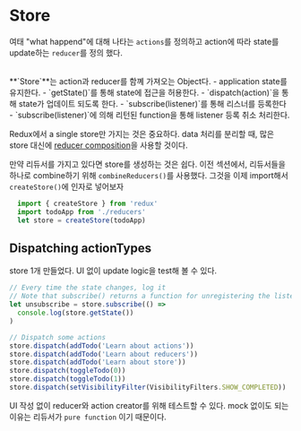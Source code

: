 # Store

여태 "what happend"에 대해 나타는 `actions`를 정의하고 action에 따라 state를 update하는 `reducer`를 정의 했다.

<br>
**`Store`**는 action과 reducer를 함꼐 가져오는 Object다.
- application state를 유지한다.
- `getState()`를 통해 state에 접근을 허용한다.
- `dispatch(action)`을 통해 state가 업데이트 되도록 한다.
- `subscribe(listener)`를 통해 리스너를 등록한다
- `subscribe(listener)`에 의해 리턴된 function을 통해 listener 등록 취소 처리한다.

Redux에서 a single store만 가지는 것은 중요하다. data 처리를 분리할 때, 많은 store 대신에 [reducer composition](https://github.com/reactjs/redux/blob/master/docs/basics/Reducers.md#splitting-reducers)을 사용할 것이다.

만약 리듀서를 가지고 있다면 store를 생성하는 것은 쉽다. 이전 섹션에서, 리듀서들을 하나로 combine하기 위해 `combineReducers()`를 사용했다. 그것을 이제 import해서 `createStore()`에 인자로 넣어보자

```javascript
  import { createStore } from 'redux'
  import todoApp from './reducers'
  let store = createStore(todoApp)
```

## Dispatching actionTypes
store 1개 만들었다. UI 없이 update logic을 test해 볼 수 있다.

```javascript
// Every time the state changes, log it
// Note that subscribe() returns a function for unregistering the listener
let unsubscribe = store.subscribe(() =>
  console.log(store.getState())
)

// Dispatch some actions
store.dispatch(addTodo('Learn about actions'))
store.dispatch(addTodo('Learn about reducers'))
store.dispatch(addTodo('Learn about store'))
store.dispatch(toggleTodo(0))
store.dispatch(toggleTodo(1))
store.dispatch(setVisibilityFilter(VisibilityFilters.SHOW_COMPLETED))
```

UI 작성 없이 reducer와 action creator를 위해 테스트할 수 있다. mock 없이도 되는 이유는 리듀서가 `pure function` 이기 때문이다.
